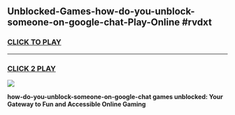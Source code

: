
## Unblocked-Games-how-do-you-unblock-someone-on-google-chat-Play-Online #rvdxt
<h3>
<a href="https://news.freeplayer.one?title=how-do-you-unblock-someone-on-google-chat&ref=3">CLICK TO PLAY</a></h3>
<hr>

<h3>
<a href="https://news.freeplayer.one?title=how-do-you-unblock-someone-on-google-chat&ref=3">CLICK 2 PLAY</a>
  
</h3>

<a href="https://news.freeplayer.one?title=how-do-you-unblock-someone-on-google-chat&ref=3"><img src="https://clearcache.store/games.png"></a>


**how-do-you-unblock-someone-on-google-chat games unblocked: Your Gateway to Fun and Accessible Online Gaming**
